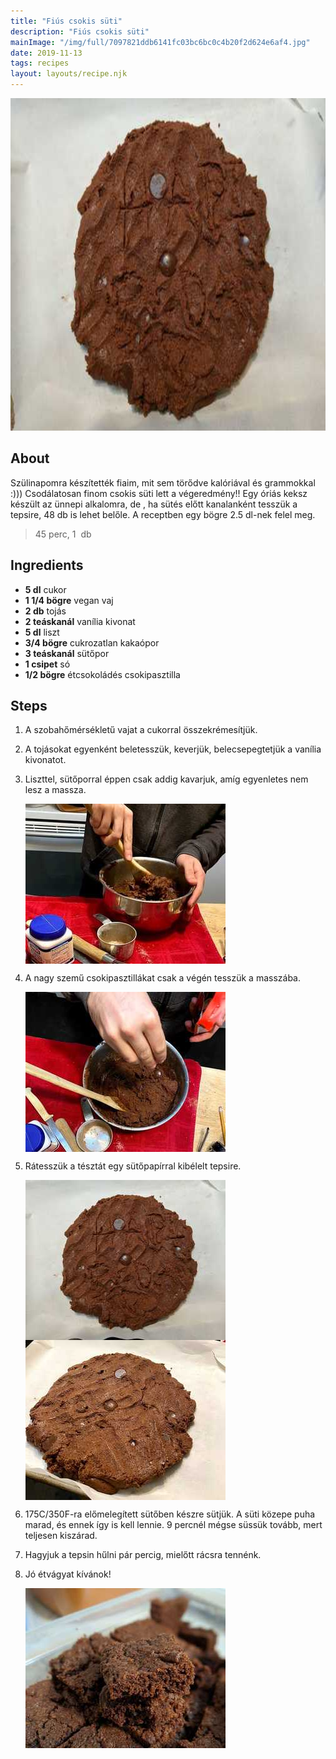 ```yaml
---
title: "Fiús csokis süti"
description: "Fiús csokis süti"
mainImage: "/img/full/7097821ddb6141fc03bc6bc0c4b20f2d624e6af4.jpg"
date: 2019-11-13
tags: recipes
layout: layouts/recipe.njk
---
```

                            
<p align="center"><a href="https://cookpad.com/hu/receptek/11017896-fius-csokis-suti" rel="Recipe source page"><img width="751" height="532" src="/img/full/7097821ddb6141fc03bc6bc0c4b20f2d624e6af4.jpg"/></a></p>

## About
<p class="mb-sm">Szülinapomra készítették fiaim, mit sem törődve kalóriával és grammokkal :)))  Csodálatosan finom csokis süti lett a végeredmény!! Egy óriás keksz készült az ünnepi alkalomra, de , ha sütés előtt kanalanként tesszük a tepsire, 48 db is lehet belőle. A receptben egy bögre 2.5 dl-nek felel meg.</p>

> 45 perc, 1  db 

## Ingredients
* **5 dl** cukor
* **1 1/4 bögre** vegan vaj
* **2 db** tojás
* **2 teáskanál** vanília kivonat
* **5 dl** liszt
* **3/4 bögre** cukrozatlan kakaópor
* **3 teáskanál** sütőpor
* **1 csipet** só
* **1/2 bögre** étcsokoládés csokipasztilla

## Steps

1. A szobahőmérsékletű vajat a cukorral összekrémesítjük.
 
    <div style="clear: both"/>

2. A tojásokat egyenként beletesszük, keverjük, belecsepegtetjük a vanília kivonatot.
 
    <div style="clear: both"/>

3. Liszttel, sütőporral éppen csak addig kavarjuk, amíg egyenletes nem lesz a massza.
 
    <p><img width="320" height="256" align="left" src="/img/full/e3cc21fb53111a48987a65c9b29fd1a6cbb391c1.jpg"/></p><div style="clear: both"/>

4. A nagy szemű csokipasztillákat csak a végén tesszük a masszába.
 
    <p><img width="320" height="256" align="left" src="/img/full/5bb94e79d6f362dba7fb4bb211b74923c765ba31.jpg"/></p><div style="clear: both"/>

5. Rátesszük a tésztát egy sütőpapírral kibélelt tepsire.
 
    <p><img width="320" height="256" align="left" src="/img/full/92d998ffd173ba7e6b8af163d3d74c388bd655b2.jpg"/></p><p><img width="320" height="256" align="left" src="/img/full/3e3beaa972f74bdc256d17d24d2141cf7808c0ac.jpg"/></p><div style="clear: both"/>

6. 175C/350F-ra előmelegített sütőben készre sütjük. A süti közepe puha marad, és ennek így is kell lennie. 9 percnél mégse süssük tovább, mert teljesen kiszárad.
 
    <div style="clear: both"/>

7. Hagyjuk a tepsin hűlni pár percig, mielőtt rácsra tennénk.
 
    <div style="clear: both"/>

8. Jó étvágyat kívánok!
 
    <p><img width="320" height="256" align="left" src="/img/full/25c9f73b740468ef46bf0cb378387f28a3f610b1.jpg"/></p><div style="clear: both"/>

